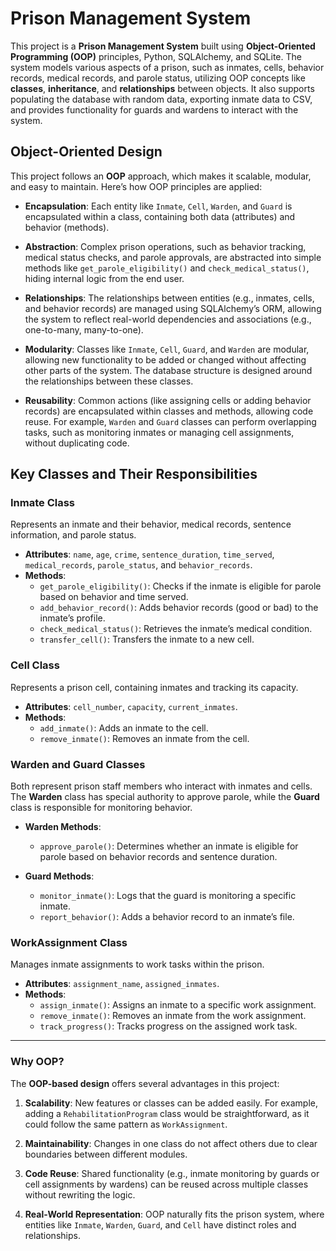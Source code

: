 # Prison Management System

This project is a **Prison Management System** built using **Object-Oriented Programming (OOP)** principles, Python, SQLAlchemy, and SQLite. The system models various aspects of a prison, such as inmates, cells, behavior records, medical records, and parole status, utilizing OOP concepts like **classes**, **inheritance**, and **relationships** between objects. It also supports populating the database with random data, exporting inmate data to CSV, and provides functionality for guards and wardens to interact with the system.

## Object-Oriented Design

This project follows an **OOP** approach, which makes it scalable, modular, and easy to maintain. Here’s how OOP principles are applied:

- **Encapsulation**: Each entity like `Inmate`, `Cell`, `Warden`, and `Guard` is encapsulated within a class, containing both data (attributes) and behavior (methods).
  
- **Abstraction**: Complex prison operations, such as behavior tracking, medical status checks, and parole approvals, are abstracted into simple methods like `get_parole_eligibility()` and `check_medical_status()`, hiding internal logic from the end user.

- **Relationships**: The relationships between entities (e.g., inmates, cells, and behavior records) are managed using SQLAlchemy’s ORM, allowing the system to reflect real-world dependencies and associations (e.g., one-to-many, many-to-one).

- **Modularity**: Classes like `Inmate`, `Cell`, `Guard`, and `Warden` are modular, allowing new functionality to be added or changed without affecting other parts of the system. The database structure is designed around the relationships between these classes.

- **Reusability**: Common actions (like assigning cells or adding behavior records) are encapsulated within classes and methods, allowing code reuse. For example, `Warden` and `Guard` classes can perform overlapping tasks, such as monitoring inmates or managing cell assignments, without duplicating code.

## Key Classes and Their Responsibilities

### Inmate Class
Represents an inmate and their behavior, medical records, sentence information, and parole status.

- **Attributes**: `name`, `age`, `crime`, `sentence_duration`, `time_served`, `medical_records`, `parole_status`, and `behavior_records`.
- **Methods**:
  - `get_parole_eligibility()`: Checks if the inmate is eligible for parole based on behavior and time served.
  - `add_behavior_record()`: Adds behavior records (good or bad) to the inmate’s profile.
  - `check_medical_status()`: Retrieves the inmate’s medical condition.
  - `transfer_cell()`: Transfers the inmate to a new cell.

### Cell Class
Represents a prison cell, containing inmates and tracking its capacity.

- **Attributes**: `cell_number`, `capacity`, `current_inmates`.
- **Methods**:
  - `add_inmate()`: Adds an inmate to the cell.
  - `remove_inmate()`: Removes an inmate from the cell.

### Warden and Guard Classes
Both represent prison staff members who interact with inmates and cells. The **Warden** class has special authority to approve parole, while the **Guard** class is responsible for monitoring behavior.

- **Warden Methods**:
  - `approve_parole()`: Determines whether an inmate is eligible for parole based on behavior records and sentence duration.
  
- **Guard Methods**:
  - `monitor_inmate()`: Logs that the guard is monitoring a specific inmate.
  - `report_behavior()`: Adds a behavior record to an inmate’s file.

### WorkAssignment Class
Manages inmate assignments to work tasks within the prison.

- **Attributes**: `assignment_name`, `assigned_inmates`.
- **Methods**:
  - `assign_inmate()`: Assigns an inmate to a specific work assignment.
  - `remove_inmate()`: Removes an inmate from the work assignment.
  - `track_progress()`: Tracks progress on the assigned work task.

---

### Why OOP?
The **OOP-based design** offers several advantages in this project:

1. **Scalability**: New features or classes can be added easily. For example, adding a `RehabilitationProgram` class would be straightforward, as it could follow the same pattern as `WorkAssignment`.

2. **Maintainability**: Changes in one class do not affect others due to clear boundaries between different modules.

3. **Code Reuse**: Shared functionality (e.g., inmate monitoring by guards or cell assignments by wardens) can be reused across multiple classes without rewriting the logic.

4. **Real-World Representation**: OOP naturally fits the prison system, where entities like `Inmate`, `Warden`, `Guard`, and `Cell` have distinct roles and relationships.
